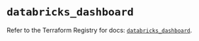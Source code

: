 # `databricks_dashboard`

Refer to the Terraform Registry for docs: [`databricks_dashboard`](https://registry.terraform.io/providers/databricks/databricks/1.86.0/docs/resources/dashboard).
